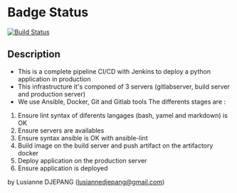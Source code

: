 # Badge Status

[![Build Status](http://ec2-54-164-123-200.compute-1.amazonaws.com/buildStatus/icon?job=student-list)](http://ec2-54-164-123-200.compute-1.amazonaws.com/job/student-list/)

## Description

* This is a complete pipeline CI/CD with Jenkins to deploy a python application in production
* This infrastructure it's componed of 3 servers (gitlabserver, build server and production server)
* We use Ansible, Docker, Git and Gitlab tools
The differents stages are :
1. Ensure lint syntax of diferents langages (bash, yamel and markdown) is OK
2. Ensure servers are availables
3. Ensure syntax ansible is OK with ansible-lint
4. Build image on the build server and push artifact on the artifactory docker
5. Deploy application on the production server
6. Ensure application is deployed

by Lusianne DJEPANG (lusiannedjepang@gmail.com)

